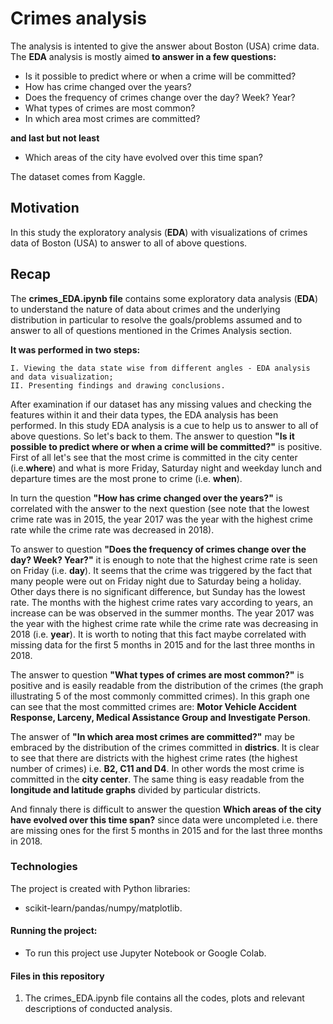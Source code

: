 # Crimes analysis

The analysis is intented to give the answer about Boston (USA) crime data.  The **EDA** analysis is mostly aimed **to answer in a few questions:**

- Is it possible to predict where or when a crime will be committed?
- How has crime changed over the years?
- Does the frequency of crimes change over the day? Week? Year?
- What types of crimes are most common?
- In which area most crimes are committed? 

**and last but not least**

- Which areas of the city have evolved over this time span?

The dataset comes from Kaggle.


## Motivation

In this study the exploratory analysis (**EDA**) with visualizations of crimes data of Boston (USA) to answer to all of above questions.


## Recap

The **crimes_EDA.ipynb file** contains some exploratory data analysis (**EDA**) to understand the nature of data about crimes and the underlying distribution in particular to resolve the goals/problems assumed and to answer to all of questions mentioned in the Crimes Analysis section.

**It was performed in two steps:**

    I. Viewing the data state wise from different angles - EDA analysis and data visualization;
    II. Presenting findings and drawing conclusions.
    
After examination if our dataset has any missing values and checking the features within it and their data types, the EDA analysis has been performed. In this study EDA analysis is a cue to help us to answer to all of above questions. So let's back to them. The answer to question **"Is it possible to predict where or when a crime will be committed?"** is positive. First of all let's see that the most crime is committed in the city center (i.e.**where**) and what is more Friday, Saturday night and weekday lunch and departure times are the most prone to crime (i.e. **when**).

In turn the question **"How has crime changed over the years?"** is correlated with the answer to the next question (see note that the lowest crime rate was in 2015, the year 2017 was the year with the highest crime rate while the crime rate was decreased in 2018).

To answer to question **"Does the frequency of crimes change over the day? Week? Year?"** it is enough to note that the highest crime rate is seen on Friday (i.e. **day**). It seems that the crime was triggered by the fact that many people were out on Friday night due to Saturday being a holiday. Other days there is no significant difference, but Sunday has the lowest rate. The months with the highest crime rates vary according to years, an increase can be was observed in the summer months. The year 2017 was the year with the highest crime rate while the crime rate was decreasing in 2018 (i.e. **year**). It is worth to noting that this fact maybe correlated with missing data for the first 5 months in 2015 and for the last three months in 2018.

The answer to question **"What types of crimes are most common?"** is positive and is easily readable from the distribution of the crimes (the graph illustrating 5 of the most commonly committed crimes). In this graph one can see that the most committed crimes are: **Motor Vehicle Accident Response, Larceny, Medical Assistance Group and Investigate Person**.

The answer of **"In which area most crimes are committed?"** may be embraced by the distribution of the crimes committed in **districs**. It is clear to see that there are districts with the highest crime rates (the highest number of crimes) i.e. **B2, C11 and D4**. In other words the most crime is committed in the **city center**. The same thing is easy readable from the **longitude and latitude graphs** divided by particular districts. 

And finnaly there is difficult to answer the question **Which areas of the city have evolved over this time span?** since data were uncompleted i.e. there are missing ones for the first 5 months in 2015 and for the last three months in 2018. 


### Technologies

The project is created with Python libraries:

- scikit-learn/pandas/numpy/matplotlib.


#### Running the project:

- To run this project use Jupyter Notebook or Google Colab.


#### Files in this repository

1. The crimes_EDA.ipynb file contains all the codes, plots and relevant descriptions of conducted analysis.



